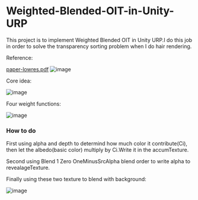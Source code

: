 # Weighted-Blended-OIT-in-Unity-URP
This project is to implement Weighted Blended OIT in Unity URP.I do this job in order to solve the transparency sorting problem when I do hair rendering.


Reference:

[paper-lowres.pdf](https://github.com/HigashiSan/Weighted-Blended-OIT-in-Unity-URP/files/10974002/paper-lowres.pdf)
![image](https://user-images.githubusercontent.com/56297955/225170769-d0a305b8-f2c0-495d-917a-5135ed860bb9.png)


Core idea:

![image](https://user-images.githubusercontent.com/56297955/225149597-95f29a0d-4470-43de-8cac-c5c4cf3a0e9a.png)


Four weight functions:

![image](https://user-images.githubusercontent.com/56297955/225148444-61f9a513-1bee-4978-9f04-ec167ad3df83.png)

### How to do
First using alpha and depth to determind how much color it contribute(Ci), then let the albedo(basic color) multiply by Ci.Write it in the accumTexture.

Second using Blend 1 Zero OneMinusSrcAlpha blend order to write alpha to revealageTexture.

Finally using these two texture to blend with background:

![image](https://user-images.githubusercontent.com/56297955/225151896-d89f8e5e-9a8e-4271-bf36-2ab2317a0e54.png)
